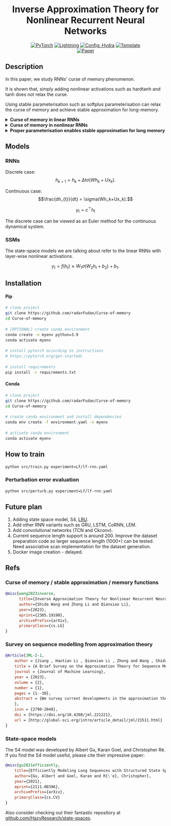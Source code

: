 <div align="center">

# Inverse Approximation Theory for Nonlinear Recurrent Neural Networks

<a href="https://pytorch.org/get-started/locally/"><img alt="PyTorch" src="https://img.shields.io/badge/PyTorch-ee4c2c?logo=pytorch&logoColor=white"></a>
<a href="https://pytorchlightning.ai/"><img alt="Lightning" src="https://img.shields.io/badge/-Lightning-792ee5?logo=pytorchlightning&logoColor=white"></a>
<a href="https://hydra.cc/"><img alt="Config: Hydra" src="https://img.shields.io/badge/Config-Hydra-89b8cd"></a>
<a href="https://github.com/ashleve/lightning-hydra-template"><img alt="Template" src="https://img.shields.io/badge/-Lightning--Hydra--Template-017F2F?style=flat&logo=github&labelColor=gray"></a><br>
[![Paper](http://img.shields.io/badge/paper-arxiv.2305.19190-B31B1B.svg)](https://arxiv.org/abs/2305.19190)

<!-- [![Conference](http://img.shields.io/badge/AnyConference-year-4b44ce.svg)](https://papers.nips.cc/paper/2020) -->

</div>

## Description

In this paper, we study RNNs' curse of memory phenomenon.

It is shown that, simply adding nonlinear activations such as hardtanh and tanh does not relax the curse.

Using stable parameterisation such as softplus parameterisation can relax the curse of memory and achieve stable approximation for long-memory.

<details>
<summary><b>Curse of memory in linear RNNs</b></summary>

Let $m$ be the hidden dimensions.
We manually construct datasets with different memory patterns.
Short-memory one is exponential decay and long-memory one is polynomial decay ($\rho_t = e^{-t}$ and $\rho_t = \frac{1}{(1+t)^p}$.)

|                                              Exponential decaying memory can be stably approximated                                              |                                              Polynomial decaying memory cannot be stably approximated                                              |
| :----------------------------------------------------------------------------------------------------------------------------------------------: | :------------------------------------------------------------------------------------------------------------------------------------------------: |
| ![Exponential decaying memory can be stably approximated](https://github.com/radarFudan/Curse-of-memory/blob/main/figs/PerturbationErrorExp.png) | ![Polynomial decaying memory cannot be stably approximated](https://github.com/radarFudan/Curse-of-memory/blob/main/figs/PerturbationErrorPol.png) |

<!-- I don't know why I have to use absolute path here.  -->

</details>

<details>
<summary><b>Curse of memory in nonlinear RNNs</b></summary>

Next, we still work on the polynomial decay memory.
We show that the commonly-used activations (hardtanh and tanh) do not directly relaxed the difficuly in the polynomial decaying memory task.

|                                                         Hardtanh                                                         |                                                       Tanh                                                       |
| :----------------------------------------------------------------------------------------------------------------------: | :--------------------------------------------------------------------------------------------------------------: |
| ![Hardtanh does not enable stable approximation](/logs/LF_hardtanh_rnn_pol_PERTURB/runs/20230716/perturbation_error.png) | ![Tanh does not enable stable approximation](/logs/LF_tanh_rnn_pol_PERTURB/runs/20230716/perturbation_error.png) |

</details>

<details>
<summary><b>Proper parameterisation enables stable approximation for long memory</b></summary>

We'll designate the parameterizations that accommodate long-term memory as stable parameterizations.

| Parameterisation        | Exponential decay | Polynomial decay |
| ----------------------- | ----------------- | ---------------- |
| Diagonal RNN            | Stable            | Unstable         |
| Vanilla RNN             | Stable            | Unstable         |
| State space model       | Stable            | Unstable         |
| Linear Recurrent Unit   | Stable            | Unstable         |
| Stable Parameterisation | Stable            | Stable           |
| S4                      | Stable            | Stable           |

|                                                  Vanilla RNN                                                  |                                                      Stable Parameterisation                                                      |
| :-----------------------------------------------------------------------------------------------------------: | :-------------------------------------------------------------------------------------------------------------------------------: |
| ![Vanilla RNN no stable approximation](logs/LF_hardtanh_rnn_pol_PERTURB/runs/20230716/perturbation_error.png) | ![Stable Parameterisation -> stable approximation](logs/LF_hardtanh_softplusrnn_pol_PERTURB/runs/20230716/perturbation_error.png) |

</details>

## Models

### RNNs

Discrete case:
$$h_{k+1} = h_k + \Delta t\sigma(Wh_k+Ux_k).$$

Continuous case:
$$\frac{dh_{t}}{dt} = \sigma(Wh_k+Ux_k).$$

$$y_t = c^\top h_t$$

The discrete case can be viewed as an Euler method for the continuous dynamical system.

### SSMs

The state-space models we are talking about refer to the linear RNNs with layer-wise nonlinear activations. 

$$y_t = f(h_t) \approx W_1 \sigma (W_2 h_t + b_2) + b_1.$$

## Installation

#### Pip

```bash
# clone project
git clone https://github.com/radarFudan/Curse-of-memory
cd Curse-of-memory

# [OPTIONAL] create conda environment
conda create -n myenv python=3.9
conda activate myenv

# install pytorch according to instructions
# https://pytorch.org/get-started/

# install requirements
pip install -r requirements.txt
```

#### Conda

```bash
# clone project
git clone https://github.com/radarFudan/Curse-of-memory
cd Curse-of-memory

# create conda environment and install dependencies
conda env create -f environment.yaml -n myenv

# activate conda environment
conda activate myenv
```

## How to train

```bash
python src/train.py experiment=Lf/lf-rnn.yaml
```

### Perturbation error evaluation

```bash
python src/perturb.py experiment=Lf/lf-rnn.yaml
```

## Future plan

1. Adding state space model, S4, [LRU](https://arxiv.org/abs/2303.06349).
2. Add other RNN variants such as GRU, LSTM, CoRNN, LEM.
3. Add convolutional networks (TCN and Ckconv). 
4. Current sequence length support is around 200. Improve the dataset preparation code so larger sequence length (1000+) can be tested. Need associative scan implementation for the dataset generation. 
5. Docker image creation - delayed. 

## Refs

### Curse of memory / stable approximation / memory functions

```bibtex
@misc{wang2023inverse,
      title={Inverse Approximation Theory for Nonlinear Recurrent Neural Networks},
      author={Shida Wang and Zhong Li and Qianxiao Li},
      year={2023},
      eprint={2305.19190},
      archivePrefix={arXiv},
      primaryClass={cs.LG}
}
```

### Survey on sequence modelling from approximation theory

```bibtex
@Article{JML-2-1,
    author = {Jiang , Haotian Li , Qianxiao Li , Zhong and Wang , Shida},
    title = {A Brief Survey on the Approximation Theory for Sequence Modelling},
    journal = {Journal of Machine Learning},
    year = {2023},
    volume = {2},
    number = {1},
    pages = {1--30},
    abstract = {We survey current developments in the approximation theory of sequence modelling in machine learning. Particular emphasis is placed on classifying existing results for various model architectures through the lens of classical approximation paradigms, and the insights one can gain from these results. We also outline some future research directions towards building a theory of sequence modelling.
    },
    issn = {2790-2048},
    doi = {https://doi.org/10.4208/jml.221221},
    url = {http://global-sci.org/intro/article_detail/jml/21511.html}
}
```

### State-space models

The S4 model was developed by Albert Gu, Karan Goel, and Christopher Ré.
If you find the S4 model useful, please cite their impressive paper:

```bibtex
@misc{gu2021efficiently,
    title={Efficiently Modeling Long Sequences with Structured State Spaces},
    author={Gu, Albert and Goel, Karan and R{\'e}, Christopher},
    year={2021},
    eprint={2111.00396},
    archivePrefix={arXiv},
    primaryClass={cs.CV}
}
```

Also consider checking out their fantastic repository at [github.com/HazyResearch/state-spaces](https://github.com/HazyResearch/state-spaces).
